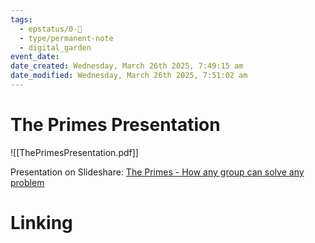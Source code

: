 ```yaml
---
tags:
  - epstatus/0-🌰
  - type/permanent-note
  - digital_garden
event_date:
date_created: Wednesday, March 26th 2025, 7:49:15 am
date_modified: Wednesday, March 26th 2025, 7:51:02 am
---
```

# The Primes Presentation

![[ThePrimesPresentation.pdf]]

Presentation on Slideshare: [The Primes - How any group can solve any problem](https://www.slideshare.net/SebastianRadics/the-primes-how-any-group-can-solve-any-problem)

# Linking

